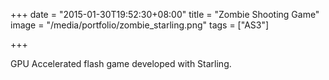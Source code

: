 +++
date = "2015-01-30T19:52:30+08:00"
title = "Zombie Shooting Game"
image = "/media/portfolio/zombie_starling.png"
tags = ["AS3"]

+++

GPU Accelerated flash game developed with Starling.
